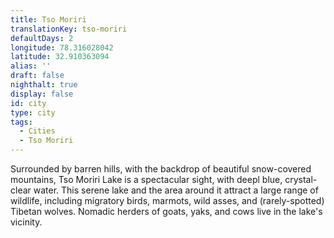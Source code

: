 ```yaml
---
title: Tso Moriri
translationKey: tso-moriri
defaultDays: 2
longitude: 78.316028042
latitude: 32.910363094
alias: ''
draft: false
nighthalt: true
display: false
id: city
type: city
tags:
  - Cities
  - Tso Moriri
---
```

Surrounded by barren hills, with the backdrop of beautiful snow-covered mountains, Tso Moriri Lake is a spectacular sight, with deepl blue, crystal-clear water. This serene lake and the area around it attract a large range of wildlife, including migratory birds, marmots, wild asses, and (rarely-spotted) Tibetan wolves. Nomadic herders of goats, yaks, and cows live in the lake's vicinity.  